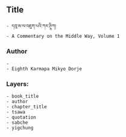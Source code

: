 ## Title
	- དབུ་མ་ལ་འཇུག་པའི་ཀར་ཊཱིཀ།
	- A Commentary on the Middle Way, Volume 1

### Author
	- 
	- Eighth Karmapa Mikyo Dorje

### Layers:
	- book_title
	- author
	- chapter_title
	- tsawa
	- quotation
	- sabche
	- yigchung
